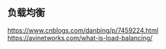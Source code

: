 ## 负载均衡  
https://www.cnblogs.com/danbing/p/7459224.html  
https://avinetworks.com/what-is-load-balancing/  
